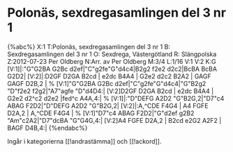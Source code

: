 # Polonäs, sexdregasamlingen del 3 nr 1

{%abc%}
X:1
T:Polonäs, sexdregasamlingen del 3 nr 1
B: Sexdregasamlingen del 3 nr 1
O: Sexdrega, Västergötland
R: Slängpolska
Z:2012-07-23 Per Oldberg
N:Arr. av Per Oldberg
M:3/4
L:1/16 
V:1
V:2
K:G
[V:1]|:"G"G2BA G2Bc d2ef|"C"g2fe"G"d4c4|B2g2 f2e2 d2c2|BcBA BcBA G2D2|
[V:2]|:D2GF D2GA B2cd | e2dc B4A4 | G2e2 d2c2 B2A2 | GAGF GAGF D2B,2 |
%
[V:1]"G"G2BA G2Bc d2ef|"C"g2fe"G"d4c4|"G"B2g2 "D"f2e2 f2g2|"A7"agfe "D"d4D4:|
[V:2]D2GF D2GA B2cd | e2dc B4A4 | G2e2 d2^c2 d2e2 |fed^c A4A,4:|
%
[V:1]|:"D"DEFG A2D2 "G"B2G,2|"D7"c4 ABAG F2D2|"D"DEFG A2D2 "G"B2G,2|
[V:2]|:A,^CDE F4G4 | A4 FGFE D2A,2 | A,^CDE F4G4 |
%
[V:1]"D7"c4 ABAG F2D2|"G"d2ef g2B2 "Am"c2A2|"D7"dcBA "G"G4G,4:|
[V:2]A4 FGFE D2A,2 | B2cd e2G2 A2F2 | BAGF D4B,4:|
{%endabc%}

Ingår i kategorierna [[!andrastämma]] och [[!ackord]].

